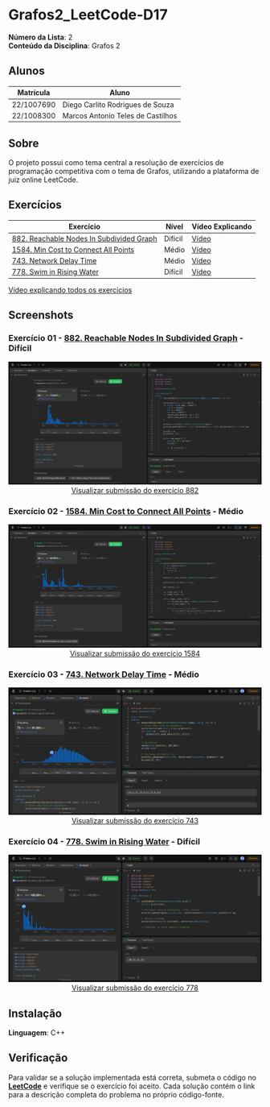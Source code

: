 # Grafos2_LeetCode-D17

**Número da Lista**: 2<br>
**Conteúdo da Disciplina**: Grafos 2<br>

## Alunos
|Matrícula | Aluno |
| -- | -- |
| 22/1007690  |  Diego Carlito Rodrigues de Souza  |
| 22/1008300  |  Marcos Antonio Teles de Castilhos |

## Sobre 
O projeto possui como tema central a resolução de exercícios de programação competitiva com o tema de Grafos, utilizando a plataforma de juiz online LeetCode.

## Exercícios

| Exercício | Nível  | Vídeo Explicando |
|---------|--------|------------------|
| [882. Reachable Nodes In Subdivided Graph](https://leetcode.com/problems/reachable-nodes-in-subdivided-graph/description/) | Difícil | [Vídeo](https://youtu.be/jdRSrnFY7b8?feature=shared) |
| [1584. Min Cost to Connect All Points](https://leetcode.com/problems/min-cost-to-connect-all-points/description/) | Médio | [Vídeo](https://youtu.be/jdRSrnFY7b8?feature=shared&t=128) |
| [743. Network Delay Time](https://leetcode.com/problems/network-delay-time/description/) | Médio | [Vídeo](https://youtu.be/jdRSrnFY7b8?feature=shared&t=236) |
| [778. Swim in Rising Water](https://leetcode.com/problems/swim-in-rising-water/description/) | Difícil | [Vídeo](https://youtu.be/jdRSrnFY7b8?feature=shared&t=460) |

[Vídeo explicando todos os exercícios](https://youtu.be/jdRSrnFY7b8)

## Screenshots

### Exercício 01 - [882. Reachable Nodes In Subdivided Graph](https://github.com/projeto-de-algoritmos-2025/Grafos2_LeetCode-D17/blob/master/882_Reachable_Nodes_In_Subdivided_Graph/solution.cpp) - Difícil

<div align="center">
  <img src="882_Reachable_Nodes_In_Subdivided_Graph/image.png" alt="Submissão LeetCode 882" />
  <br/>
  <a href="https://leetcode.com/problems/reachable-nodes-in-subdivided-graph/submissions/1778556100">
    Visualizar submissão do exercício 882
  </a>
</div>

### Exercício 02 - [1584. Min Cost to Connect All Points](https://github.com/projeto-de-algoritmos-2025/Grafos2_LeetCode-D17/blob/master/1584_Min_Cost_to_Connect_All_Points/solution.cpp) - Médio

<div align="center">
  <img src="1584_Min_Cost_to_Connect_All_Points/image.png" alt="Submissão LeetCode 1584" />
  <br/>
  <a href="https://leetcode.com/problems/min-cost-to-connect-all-points/submissions/1778566943">
    Visualizar submissão do exercício 1584
  </a>
</div>

### Exercício 03 - [743. Network Delay Time](https://github.com/projeto-de-algoritmos-2025/Grafos2_LeetCode-D17/blob/master/743_Network_Delay_Time/solution.cpp) - Médio

<div align="center">
  <img src="743_Network_Delay_Time\743_accepted.png" alt="Submissão LeetCode 743" />
  <br/>
  <a href="https://leetcode.com/problems/network-delay-time/submissions/1779299133/">
    Visualizar submissão do exercício 743
  </a>
</div>

### Exercício 04 - [778. Swim in Rising Water](https://github.com/projeto-de-algoritmos-2025/Grafos2_LeetCode-D17/blob/master/778_Swim_in_Rising_Water/solution.cpp) - Difícil

<div align="center">
  <img src="778_Swim_in_Rising_Water\778_accepted.png" alt="Submissão LeetCode 778" />
  <br/>
  <a href="https://leetcode.com/problems/swim-in-rising-water/submissions/1779416905/">
    Visualizar submissão do exercício 778
  </a>
</div>

## Instalação 
**Linguagem**: C++<br>

## Verificação

Para validar se a solução implementada está correta, submeta o código no **[LeetCode](https://leetcode.com/)** e verifique se o exercício foi aceito. Cada solução contém o link para a descrição completa do problema no próprio código-fonte.
